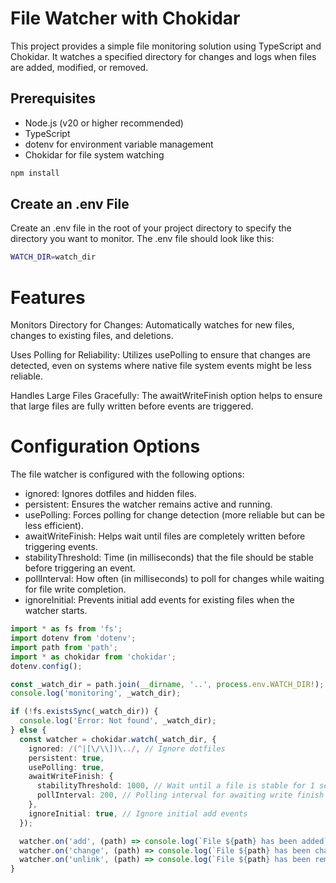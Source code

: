# File Watcher with Chokidar

This project provides a simple file monitoring solution using TypeScript and Chokidar. It watches a specified directory for changes and logs when files are added, modified, or removed.

## Prerequisites

- Node.js (v20 or higher recommended)
- TypeScript
- dotenv for environment variable management
- Chokidar for file system watching

```bash
npm install
```

## Create an .env File

Create an .env file in the root of your project directory to specify the directory you want to monitor. The .env file should look like this:

```bash
WATCH_DIR=watch_dir
```

# Features

Monitors Directory for Changes: Automatically watches for new files, changes to existing files, and deletions.

Uses Polling for Reliability: Utilizes usePolling to ensure that changes are detected, even on systems where native file system events might be less reliable.

Handles Large Files Gracefully: The awaitWriteFinish option helps to ensure that large files are fully written before events are triggered.

# Configuration Options

The file watcher is configured with the following options:

- ignored: Ignores dotfiles and hidden files.
- persistent: Ensures the watcher remains active and running.
- usePolling: Forces polling for change detection (more reliable but can be less efficient).
- awaitWriteFinish: Helps wait until files are completely written before triggering events.
- stabilityThreshold: Time (in milliseconds) that the file should be stable before triggering an event.
- pollInterval: How often (in milliseconds) to poll for changes while waiting for file write completion.
- ignoreInitial: Prevents initial add events for existing files when the watcher starts.

```typescript
import * as fs from 'fs';
import dotenv from 'dotenv';
import path from 'path';
import * as chokidar from 'chokidar';
dotenv.config();

const _watch_dir = path.join(__dirname, '..', process.env.WATCH_DIR!);
console.log('monitoring', _watch_dir);

if (!fs.existsSync(_watch_dir)) {
  console.log('Error: Not found', _watch_dir);
} else {
  const watcher = chokidar.watch(_watch_dir, {
    ignored: /(^|[\/\\])\../, // Ignore dotfiles
    persistent: true,
    usePolling: true,
    awaitWriteFinish: {
      stabilityThreshold: 1000, // Wait until a file is stable for 1 second
      pollInterval: 200, // Polling interval for awaiting write finish
    },
    ignoreInitial: true, // Ignore initial add events
  });

  watcher.on('add', (path) => console.log(`File ${path} has been added`));
  watcher.on('change', (path) => console.log(`File ${path} has been changed`));
  watcher.on('unlink', (path) => console.log(`File ${path} has been removed`));
}
```
